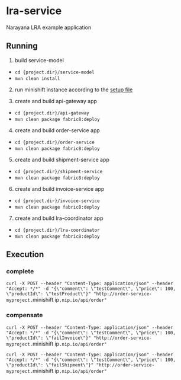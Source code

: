 # lra-service
Narayana LRA example application

## Running

1. build service-model
 * `cd {project.dir}/service-model`
 * `mvn clean install`

2. run minishift instance according to the [setup file](setup.md)

3. create and build api-gateway app
 * `cd {project.dir}/api-gateway`
 * `mvn clean package fabric8:deploy`

4. create and build order-service app
 * `cd {project.dir}/order-service`
 * `mvn clean package fabric8:deploy`

5. create and build shipment-service app
 * `cd {project.dir}/shipment-service`
 * `mvn clean package fabric8:deploy`

6. create and build invoice-service app
 * `cd {project.dir}/invoice-service`
 * `mvn clean package fabric8:deploy`

7. create and build lra-coordinator app
 * `cd {project.dir}/lra-coordinator`
 * `mvn clean package fabric8:deploy`

## Execution

### complete

`curl -X POST --header "Content-Type: application/json" --header "Accept: */*" -d "{\"comment\": \"testComment\", \"price\": 100, \"productId\": \"testProduct\"}" "http://order-service-myproject.`minishift ip`.nip.io/api/order"`

### compensate 

`curl -X POST --header "Content-Type: application/json" --header "Accept: */*" -d "{\"comment\": \"testComment\", \"price\": 100, \"productId\": \"failInvoice\"}" "http://order-service-myproject.`minishift ip`.nip.io/api/order"`

`curl -X POST --header "Content-Type: application/json" --header "Accept: */*" -d "{\"comment\": \"testComment\", \"price\": 100, \"productId\": \"failShipment\"}" "http://order-service-myproject.`minishift ip`.nip.io/api/order"`


